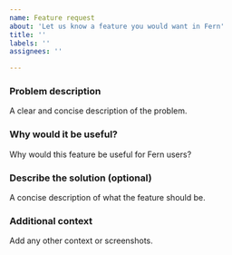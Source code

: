 ```yaml
---
name: Feature request
about: 'Let us know a feature you would want in Fern'
title: ''
labels: ''
assignees: ''

---
```


### Problem description
A clear and concise description of the problem.

### Why would it be useful?
Why would this feature be useful for Fern users?

### Describe the solution (optional)
A concise description of what the feature should be.

### Additional context
Add any other context or screenshots.